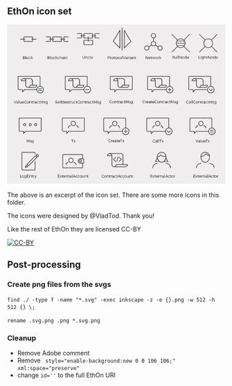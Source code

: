 ## EthOn icon set
![Some of the icons](overview.jpg)

The above is an excerpt of the icon set. There are some more icons in this folder. 

The icons were designed by @VladTod. Thank you!

Like the rest of EthOn they are licensed CC-BY

[![CC-BY](https://mirrors.creativecommons.org/presskit/buttons/80x15/png/by.png)](https://creativecommons.org/licenses/by/4.0/)

## Post-processing

### Create png files from the svgs

`find ./ -type f -name "*.svg" -exec inkscape -z -e {}.png -w 512 -h 512 {} \;`

`rename .svg.png .png *.svg.png`

### Cleanup
 - Remove Adobe comment
 - Remove ` style="enable-background:new 0 0 106 106;" xml:space="preserve"`
 - change `id=''` to the full EthOn URI
